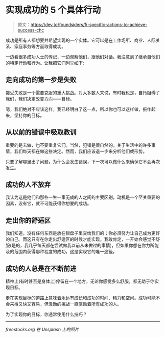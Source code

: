 # 实现成功的 5 个具体行动

> 原文：<https://dev.to/foundsiders/5-specific-actions-to-achieve-success-chc>

成功是所有人都想要并希望实现的一个实体。它可以是在工作场所、商业、人际关系、家庭事务等方面取得成功。

一边看很多成功人士的传记，一边观察他们，跟他们对话。我注意到了继承自他们的特定行动和行为。让我把它们列举如下:

## 走向成功的第一步是失败

接受失败是一个需要克服的重大挑战。对大多数人来说，有时我也是，自怜阻碍了我们，我们决定改变方向——目标。

嗯，我们绝对不应该这样。我已经明白了这一点，所以你也可以这样做，振作起来，坚持你的目标。

## 从以前的错误中吸取教训

重要的是去做，也不要重复它们。当然，犯错是很自然的。关于生活中的许多事情，我们每天都在做这些决定。然而，我们应该退一步来分析他们或形势。

只要了解哪里出了问题，为什么会发生错误，下一次可以做什么来确保它不会再次发生。

## 成功的人不放弃

我认为这是他们和那些一生一事无成的人之间的主要区别。动机是一个至关重要的因素，没有它，就不可能获得你想要的成功。

## 走出你的舒适区

我们知道，没有任何东西是放在银盘子里交给我们的；你必须努力让自己成为更好的自己。而这只有在你走出舒适区的时候才能实现。我敢肯定，一开始会感觉不舒服(是的，我几乎每天都在尝试做我以前从未做过的事情)，但如果你想在你力所能及的范围内获得那种程度的成功，这是实现它的唯一途径。

## 成功的人总是在不断前进

精神上(有时甚至是身体上)停留在一个地方，无论你感觉多么舒服，都无助于你实现目标。

走在实现目标的道路上意味着永远有成长和成功的时间、精力和空间。成功可能不会来得又快又容易，但激励的挑战一直驱动着所有成功的人。

为了实现你的目标，你通常使用什么技巧？

* * *

*freestocks.org 在 Unsplash 上的照片*